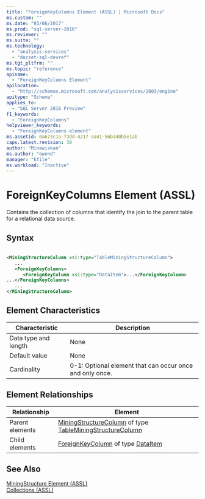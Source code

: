 ```yaml
---
title: "ForeignKeyColumns Element (ASSL) | Microsoft Docs"
ms.custom: ""
ms.date: "03/06/2017"
ms.prod: "sql-server-2016"
ms.reviewer: ""
ms.suite: ""
ms.technology: 
  - "analysis-services"
  - "docset-sql-devref"
ms.tgt_pltfrm: ""
ms.topic: "reference"
apiname: 
  - "ForeignKeyColumns Element"
apilocation: 
  - "http://schemas.microsoft.com/analysisservices/2003/engine"
apitype: "Schema"
applies_to: 
  - "SQL Server 2016 Preview"
f1_keywords: 
  - "ForeignKeyColumns"
helpviewer_keywords: 
  - "ForeignKeyColumns element"
ms.assetid: 0a673c1a-73dd-4217-aa41-56b340b5e1ab
caps.latest.revision: 30
author: "Minewiskan"
ms.author: "owend"
manager: "kfile"
ms.workload: "Inactive"
---
```

# ForeignKeyColumns Element (ASSL)
  Contains the collection of columns that identify the join to the parent table for a relational data source.  
  
## Syntax  
  
```xml  
  
<MiningStructureColumn xsi:type="TableMiningStructureColumn">  
   ...  
   <ForeignKeyColumns>  
      <ForeignKeyColumn xsi:type="DataItem">...</ForeignKeyColumn>  
...</ForeignKeyColumns>  
   ...  
</MiningStructureColumn>  
```  
  
## Element Characteristics  
  
|Characteristic|Description|  
|--------------------|-----------------|  
|Data type and length|None|  
|Default value|None|  
|Cardinality|0-1: Optional element that can occur once and only once.|  
  
## Element Relationships  
  
|Relationship|Element|  
|------------------|-------------|  
|Parent elements|[MiningStructureColumn](../../../analysis-services/scripting/data-type/miningstructurecolumn-data-type-assl.md) of type [TableMiningStructureColumn](../../../analysis-services/scripting/data-type/tableminingstructurecolumn-data-type-assl.md)|  
|Child elements|[ForeignKeyColumn](../../../analysis-services/scripting/objects/foreignkeycolumn-element-assl.md) of type [DataItem](../../../analysis-services/scripting/data-type/dataitem-data-type-assl.md)|  
  
## See Also  
 [MiningStructure Element &#40;ASSL&#41;](../../../analysis-services/scripting/objects/miningstructure-element-assl.md)   
 [Collections &#40;ASSL&#41;](../../../analysis-services/scripting/collections/collections-assl.md)  
  
  
